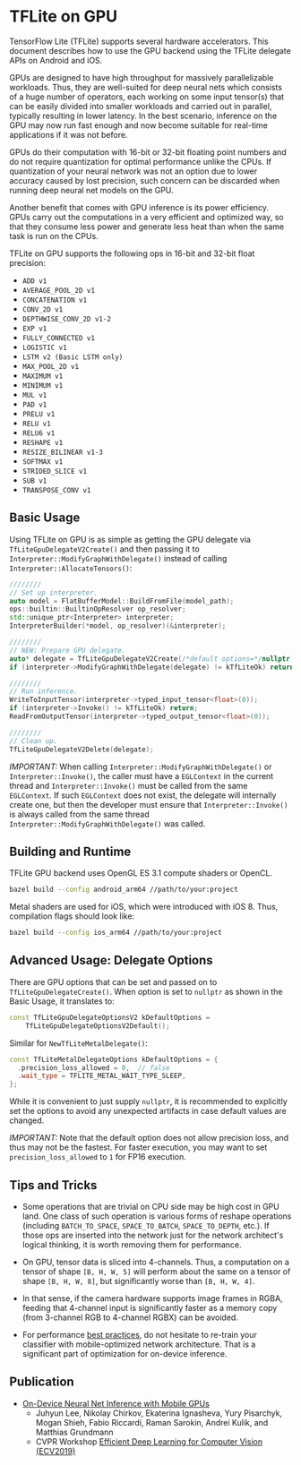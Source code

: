 # TFLite on GPU

TensorFlow Lite (TFLite) supports several hardware accelerators. This document
describes how to use the GPU backend using the TFLite delegate APIs on Android
and iOS.

GPUs are designed to have high throughput for massively parallelizable
workloads. Thus, they are well-suited for deep neural nets which consists of a
huge number of operators, each working on some input tensor(s) that can be
easily divided into smaller workloads and carried out in parallel, typically
resulting in lower latency. In the best scenario, inference on the GPU may now
run fast enough and now become suitable for real-time applications if it was not
before.

GPUs do their computation with 16-bit or 32-bit floating point numbers and do
not require quantization for optimal performance unlike the CPUs. If
quantization of your neural network was not an option due to lower accuracy
caused by lost precision, such concern can be discarded when running deep neural
net models on the GPU.

Another benefit that comes with GPU inference is its power efficiency. GPUs
carry out the computations in a very efficient and optimized way, so that they
consume less power and generate less heat than when the same task is run on the
CPUs.

TFLite on GPU supports the following ops in 16-bit and 32-bit float precision:

- `ADD v1`
- `AVERAGE_POOL_2D v1`
- `CONCATENATION v1`
- `CONV_2D v1`
- `DEPTHWISE_CONV_2D v1-2`
- `EXP v1`
- `FULLY_CONNECTED v1`
- `LOGISTIC v1`
- `LSTM v2 (Basic LSTM only)`
- `MAX_POOL_2D v1`
- `MAXIMUM v1`
- `MINIMUM v1`
- `MUL v1`
- `PAD v1`
- `PRELU v1`
- `RELU v1`
- `RELU6 v1`
- `RESHAPE v1`
- `RESIZE_BILINEAR v1-3`
- `SOFTMAX v1`
- `STRIDED_SLICE v1`
- `SUB v1`
- `TRANSPOSE_CONV v1`

## Basic Usage

Using TFLite on GPU is as simple as getting the GPU delegate via
`TfLiteGpuDelegateV2Create()` and then passing it to
`Interpreter::ModifyGraphWithDelegate()` instead of calling
`Interpreter::AllocateTensors()`:

```c++
////////
// Set up interpreter.
auto model = FlatBufferModel::BuildFromFile(model_path);
ops::builtin::BuiltinOpResolver op_resolver;
std::unique_ptr<Interpreter> interpreter;
InterpreterBuilder(*model, op_resolver)(&interpreter);

////////
// NEW: Prepare GPU delegate.
auto* delegate = TfLiteGpuDelegateV2Create(/*default options=*/nullptr);
if (interpreter->ModifyGraphWithDelegate(delegate) != kTfLiteOk) return;

////////
// Run inference.
WriteToInputTensor(interpreter->typed_input_tensor<float>(0));
if (interpreter->Invoke() != kTfLiteOk) return;
ReadFromOutputTensor(interpreter->typed_output_tensor<float>(0));

////////
// Clean up.
TfLiteGpuDelegateV2Delete(delegate);
```

_IMPORTANT:_ When calling `Interpreter::ModifyGraphWithDelegate()` or
`Interpreter::Invoke()`, the caller must have a `EGLContext` in the current
thread and `Interpreter::Invoke()` must be called from the same `EGLContext`. If
such `EGLContext` does not exist, the delegate will internally create one, but
then the developer must ensure that `Interpreter::Invoke()` is always called
from the same thread `Interpreter::ModifyGraphWithDelegate()` was called.

## Building and Runtime

TFLite GPU backend uses OpenGL ES 3.1 compute shaders or OpenCL.

```sh
bazel build --config android_arm64 //path/to/your:project
```

Metal shaders are used for iOS, which were introduced with iOS 8. Thus,
compilation flags should look like:

```sh
bazel build --config ios_arm64 //path/to/your:project
```

## Advanced Usage: Delegate Options

There are GPU options that can be set and passed on to
`TfLiteGpuDelegateCreate()`. When option is set to `nullptr` as shown in the
Basic Usage, it translates to:

```c++
const TfLiteGpuDelegateOptionsV2 kDefaultOptions =
    TfLiteGpuDelegateOptionsV2Default();
```

Similar for `NewTfLiteMetalDelegate()`:

```c++
const TfLiteMetalDelegateOptions kDefaultOptions = {
  .precision_loss_allowed = 0,  // false
  .wait_type = TFLITE_METAL_WAIT_TYPE_SLEEP,
};
```

While it is convenient to just supply `nullptr`, it is recommended to explicitly
set the options to avoid any unexpected artifacts in case default values are
changed.

_IMPORTANT:_ Note that the default option does not allow precision loss, and
thus may not be the fastest. For faster execution, you may want to set
`precision_loss_allowed` to `1` for FP16 execution.

## Tips and Tricks

- Some operations that are trivial on CPU side may be high cost in GPU land. One
  class of such operation is various forms of reshape operations (including
  `BATCH_TO_SPACE`, `SPACE_TO_BATCH`, `SPACE_TO_DEPTH`, etc.). If those ops are
  inserted into the network just for the network architect's logical thinking,
  it is worth removing them for performance.

- On GPU, tensor data is sliced into 4-channels. Thus, a computation on a tensor
  of shape `[B, H, W, 5]` will perform about the same on a tensor of shape
  `[B, H, W, 8]`, but significantly worse than `[B, H, W, 4]`.

- In that sense, if the camera hardware supports image frames in RGBA, feeding
  that 4-channel input is significantly faster as a memory copy (from 3-channel
  RGB to 4-channel RGBX) can be avoided.

- For performance
  [best practices](https://www.tensorflow.org/lite/performance/best_practices),
  do not hesitate to re-train your classifier with mobile-optimized network
  architecture. That is a significant part of optimization for on-device
  inference.

## Publication

- [On-Device Neural Net Inference with Mobile GPUs](https://arxiv.org/abs/1907.01989)
  - Juhyun Lee, Nikolay Chirkov, Ekaterina Ignasheva, Yury Pisarchyk, Mogan
    Shieh, Fabio Riccardi, Raman Sarokin, Andrei Kulik, and Matthias Grundmann
  - CVPR Workshop
    [Efficient Deep Learning for Computer Vision (ECV2019)](https://sites.google.com/corp/view/ecv2019)
